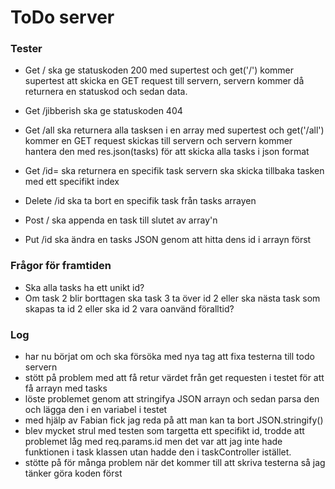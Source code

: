 # ToDo server

### Tester
- Get / ska ge statuskoden 200
med supertest och get('/') kommer supertest att skicka en GET request till servern, servern kommer då returnera en statuskod och sedan data.

- Get /jibberish ska ge statuskoden 404

- Get /all ska returnera alla tasksen i en array
med supertest och get('/all') kommer en GET request skickas till servern och servern kommer hantera den med res.json(tasks) för att skicka alla tasks i json format

- Get /id= ska returnera en specifik task
servern ska skicka tillbaka tasken med ett specifikt index

- Delete /id ska ta bort en specifik task från tasks arrayen
- Post / ska appenda en task till slutet av array'n
- Put /id ska ändra en tasks JSON genom att hitta dens id i arrayn först

### Frågor för framtiden
- Ska alla tasks ha ett unikt id?
- Om task 2 blir borttagen ska task 3 ta över id 2 eller ska nästa task som skapas ta id 2 eller ska id 2 vara oanvänd föralltid?

### Log
- har nu börjat om och ska försöka med nya tag att fixa testerna till todo servern
- stött på problem med att få retur värdet från get requesten i testet för att få arrayn med tasks
- löste problemet genom att stringifya JSON arrayn och sedan parsa den och lägga den i en variabel i testet
- med hjälp av Fabian fick jag reda på att man kan ta bort JSON.stringify()
- blev mycket strul med testen som targetta ett specifikt id, trodde att problemet låg med req.params.id men det var att jag inte hade funktionen i task klassen utan hadde den i taskController istället.
- stötte på för många problem när det kommer till att skriva testerna så jag tänker göra koden först